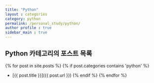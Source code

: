 ```yaml
---
title: "Python"
layout : categories
category: python
permalink: /personal_study/python/
author profile : true
sidebar_main : true
---
```


## Python 카테고리의 포스트 목록

{% for post in site.posts %}
  {% if post.categories contains 'python' %}
- [{{ post.title }}]({{ post.url }})
  {% endif %}
{% endfor %}